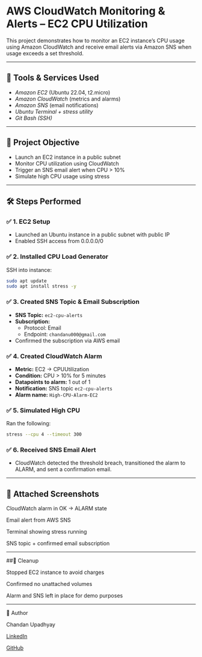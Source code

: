 # AWS CloudWatch Monitoring & Alerts – EC2 CPU Utilization

This project demonstrates how to monitor an EC2 instance’s CPU usage using Amazon CloudWatch and receive email alerts via Amazon SNS when usage exceeds a set threshold.

---

## 🔧 Tools & Services Used

- *Amazon EC2* (Ubuntu 22.04, t2.micro)
- *Amazon CloudWatch* (metrics and alarms)
- *Amazon SNS* (email notifications)
- *Ubuntu Terminal + stress utility*
- *Git Bash (SSH)*

---

## 🎯 Project Objective

- Launch an EC2 instance in a public subnet
- Monitor CPU utilization using CloudWatch
- Trigger an SNS email alert when CPU > 10%
- Simulate high CPU usage using stress

---

## 🛠️ Steps Performed

### ✅ 1. EC2 Setup
- Launched an Ubuntu instance in a public subnet with public IP
- Enabled SSH access from 0.0.0.0/0

### ✅ 2. Installed CPU Load Generator
SSH into instance:
```bash
sudo apt update
sudo apt install stress -y
```

### ✅ 3. Created SNS Topic & Email Subscription
- **SNS Topic:** `ec2-cpu-alerts`
- **Subscription:**  
  - Protocol: Email  
  - Endpoint: `chandanu000@gmail.com`
- Confirmed the subscription via AWS email

### ✅ 4. Created CloudWatch Alarm
- **Metric:** EC2 → CPUUtilization
- **Condition:** CPU > 10% for 5 minutes
- **Datapoints to alarm:** 1 out of 1
- **Notification:** SNS topic `ec2-cpu-alerts`
- **Alarm name:** `High-CPU-Alarm-EC2`

### ✅ 5. Simulated High CPU
Ran the following:
```bash
stress --cpu 4 --timeout 300
```

### ✅ 6. Received SNS Email Alert
- CloudWatch detected the threshold breach, transitioned the alarm to ALARM, and sent a confirmation email.

-------------------
## 📸 Attached Screenshots

CloudWatch alarm in OK → ALARM state

Email alert from AWS SNS

Terminal showing stress running

SNS topic + confirmed email subscription



---

##🧹 Cleanup

Stopped EC2 instance to avoid charges

Confirmed no unattached volumes

Alarm and SNS left in place for demo purposes


---

📌 Author

Chandan Upadhyay

[LinkedIn](https://www.linkedin.com/in/chandan-upadhyay-813077141?utm_source=share&utm_campaign=share_via&utm_content=profile&utm_medium=android_app)

[GitHub](https://github.com/itschandan2024)
